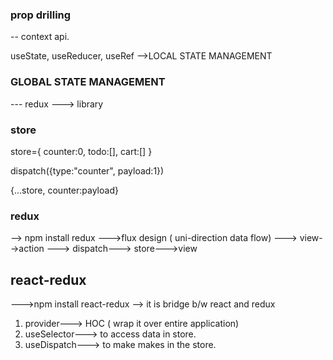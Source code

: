 ### prop drilling

-- context api.

useState, useReducer, useRef
-->LOCAL STATE MANAGEMENT

### GLOBAL STATE MANAGEMENT

--- redux
---> library

### store

store={
counter:0,
todo:[],
cart:[]
}

<!-- store.counter=1 -->

dispatch({type:"counter", payload:1})

{...store, counter:payload}

### redux

--> npm install redux
--->flux design ( uni-direction data flow)
---> view-->action ---> dispatch---> store--->view

## react-redux

--->npm install react-redux
--> it is bridge b/w react and redux

1. provider---> HOC ( wrap it over entire application)
2. useSelector---> to access data in store.
3. useDispatch---> to make makes in the store.
